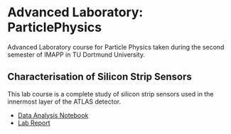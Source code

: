 # Advanced Laboratory: ParticlePhysics
Advanced Laboratory course for Particle Physics taken during the second semester of IMAPP in TU Dortmund University.

## Characterisation of Silicon Strip Sensors
This lab course is a complete study of silicon strip sensors used in the innermost layer of the ATLAS detector. 

- [Data Analysis Notebook](Characterisation-of-Silicon-Strip-Sensors/Notebook/SiliconSensorCodeAnalysis.ipynb)
- [Lab Report](Characterisation-of-Silicon-Strip-Sensors/Lab-Report/Charaterization_of_silicon_strip_sensors.pdf)


